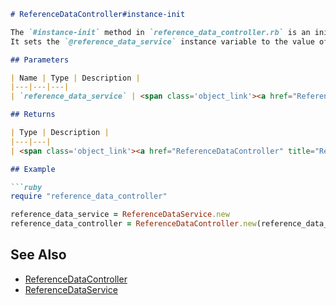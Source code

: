  ```markdown
# ReferenceDataController#instance-init

The `#instance-init` method in `reference_data_controller.rb` is an initializer for the ReferenceDataController class.
It sets the `@reference_data_service` instance variable to the value of the `reference_data_service` parameter.

## Parameters

| Name | Type | Description |
|---|---|---|
| `reference_data_service` | <span class='object_link'><a href="ReferenceDataService" title="ReferenceDataService (class)">ReferenceDataService</a></span> | The reference data service to use. |

## Returns

| Type | Description |
|---|---|
| <span class='object_link'><a href="ReferenceDataController" title="ReferenceDataController (class)">ReferenceDataController</a></span> | The initialized ReferenceDataController object. |

## Example

```ruby
require "reference_data_controller"

reference_data_service = ReferenceDataService.new
reference_data_controller = ReferenceDataController.new(reference_data_service)
```

## See Also

* <span class='object_link'><a href="ReferenceDataController" title="ReferenceDataController (class)">ReferenceDataController</a></span>
* <span class='object_link'><a href="ReferenceDataService" title="ReferenceDataService (class)">ReferenceDataService</a></span>
```